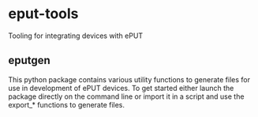 # eput-tools
Tooling for integrating devices with ePUT

## eputgen

This python package contains various utility functions to generate files for use in development of ePUT devices.
To get started either launch the package directly on the command line or import it in a script and use the export_* functions to generate files.

